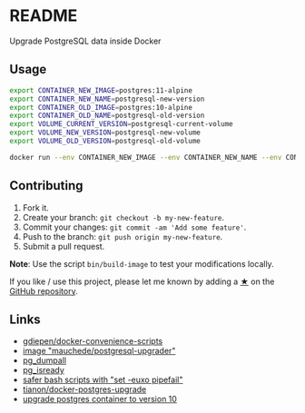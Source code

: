# README

Upgrade PostgreSQL data inside Docker

## Usage

```sh
export CONTAINER_NEW_IMAGE=postgres:11-alpine
export CONTAINER_NEW_NAME=postgresql-new-version
export CONTAINER_OLD_IMAGE=postgres:10-alpine
export CONTAINER_OLD_NAME=postgresql-old-version
export VOLUME_CURRENT_VERSION=postgresql-current-volume
export VOLUME_NEW_VERSION=postgresql-new-volume
export VOLUME_OLD_VERSION=postgresql-old-volume

docker run --env CONTAINER_NEW_IMAGE --env CONTAINER_NEW_NAME --env CONTAINER_OLD_IMAGE --env CONTAINER_OLD_NAME --env VOLUME_CURRENT_VERSION --env VOLUME_NEW_VERSION --env VOLUME_OLD_VERSION --rm --init --volume /var/run/docker.sock:/var/run/docker.sock:ro mauchede/postgresql-upgrader
```

## Contributing

1. Fork it.
2. Create your branch: `git checkout -b my-new-feature`.
3. Commit your changes: `git commit -am 'Add some feature'`.
4. Push to the branch: `git push origin my-new-feature`.
5. Submit a pull request.

__Note__: Use the script `bin/build-image` to test your modifications locally.

If you like / use this project, please let me known by adding a [★](https://help.github.com/articles/about-stars/) on the [GitHub repository](https://github.com/mauchede/dotfiles).

## Links

* [gdiepen/docker-convenience-scripts](https://github.com/gdiepen/docker-convenience-scripts)
* [image "mauchede/postgresql-upgrader"](https://hub.docker.com/r/mauchede/postgresql-upgrader/)
* [pg_dumpall](https://www.postgresql.org/docs/current/static/app-pg-dumpall.html)
* [pg_isready](https://www.postgresql.org/docs/current/static/app-pg-isready.html)
* [safer bash scripts with "set -euxo pipefail"](https://vaneyckt.io/posts/safer_bash_scripts_with_set_euxo_pipefail/)
* [tianon/docker-postgres-upgrade](https://github.com/tianon/docker-postgres-upgrade)
* [upgrade postgres container to version 10](https://peter.grman.at/upgrade-postgres-9-container-to-10/)
